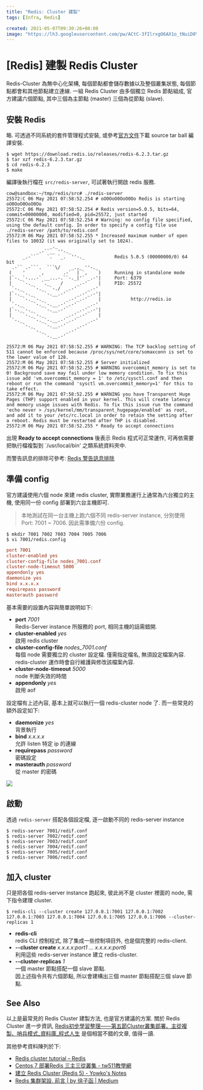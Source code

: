 ```yaml
---
title: "Redis: Cluster 建製"
tags: [Infra, Redis]

created: 2021-05-07T09:30:26+08:00
image: "https://lh3.googleusercontent.com/pw/ACtC-3fIlrxgO6AX1o_tNuiD0YfrwpojgHUZa_OSpR36XoOZ_Ojz9q0Bw9yZ2V9QwSKUqApRMEIPWetv9AQd4TsfGgE0AaZXj7IJ2NV6ffvWj7N_Fjo2EzJ7BaCjZ7Fxx702zh6ZnykZAOChtRM-P1Zr9t0SYQ=w800-no?authuser=0"
---
```


[Redis] 建製 Redis Cluster
=========================

Redis-Cluster 為無中心化架構, 每個節點都會儲存數據以及整個叢集狀態, 每個節點都會和其他節點建立連線.
一組 Redis Cluster 由多個獨立 Redis 節點組成, 
官方建議六個節點, 其中三個為主節點 (master) 三個為從節點 (slave).


安裝 Redis
---------

略. 可透過不同系統的套件管理程式安裝, 或參考[官方文件](https://redis.io/download)下載 source tar ball 編譯安裝.

``` shell
$ wget https://download.redis.io/releases/redis-6.2.3.tar.gz
$ tar xzf redis-6.2.3.tar.gz
$ cd redis-6.2.3
$ make
```

編譯後執行檔在 `src/redis-server`, 可試著執行開啟 redis 服務.

``` shell
cow@sandbox:~/tmp/redis/src# ./redis-server
25572:C 06 May 2021 07:58:52.254 # oO0OoO0OoO0Oo Redis is starting oO0OoO0OoO0Oo
25572:C 06 May 2021 07:58:52.254 # Redis version=5.0.5, bits=64, commit=00000000, modified=0, pid=25572, just started
25572:C 06 May 2021 07:58:52.254 # Warning: no config file specified, using the default config. In order to specify a config file use ./redis-server /path/to/redis.conf
25572:M 06 May 2021 07:58:52.255 * Increased maximum number of open files to 10032 (it was originally set to 1024).
                _._
           _.-``__ ''-._
      _.-``    `.  `_.  ''-._           Redis 5.0.5 (00000000/0) 64 bit
  .-`` .-```.  ```\/    _.,_ ''-._
 (    '      ,       .-`  | `,    )     Running in standalone mode
 |`-._`-...-` __...-.``-._|'` _.-'|     Port: 6379
 |    `-._   `._    /     _.-'    |     PID: 25572
  `-._    `-._  `-./  _.-'    _.-'
 |`-._`-._    `-.__.-'    _.-'_.-'|
 |    `-._`-._        _.-'_.-'    |           http://redis.io
  `-._    `-._`-.__.-'_.-'    _.-'
 |`-._`-._    `-.__.-'    _.-'_.-'|
 |    `-._`-._        _.-'_.-'    |
  `-._    `-._`-.__.-'_.-'    _.-'
      `-._    `-.__.-'    _.-'
          `-._        _.-'
              `-.__.-'

25572:M 06 May 2021 07:58:52.255 # WARNING: The TCP backlog setting of 511 cannot be enforced because /proc/sys/net/core/somaxconn is set to the lower value of 128.
25572:M 06 May 2021 07:58:52.255 # Server initialized
25572:M 06 May 2021 07:58:52.255 # WARNING overcommit_memory is set to 0! Background save may fail under low memory condition. To fix this issue add 'vm.overcommit_memory = 1' to /etc/sysctl.conf and then reboot or run the command 'sysctl vm.overcommit_memory=1' for this to take effect.
25572:M 06 May 2021 07:58:52.255 # WARNING you have Transparent Huge Pages (THP) support enabled in your kernel. This will create latency and memory usage issues with Redis. To fix this issue run the command 'echo never > /sys/kernel/mm/transparent_hugepage/enabled' as root, and add it to your /etc/rc.local in order to retain the setting after a reboot. Redis must be restarted after THP is disabled.
25572:M 06 May 2021 07:58:52.255 * Ready to accept connections
```

出現 __Ready to accept connections__ 後表示 Redis 程式可正常運作, 
可再依需要把執行檔複製到 `/usr/local/bin' 之類系統資料夾中.

而警告訊息的排除可參考: [Redis 警告訊息排除](redis_troubleshooting.md) 


準備 config
-----------

官方建議使用六個 node 來建 redis cluster, 
實際業務運行上通常為六台獨立的主機, 使用同一份 config 部署到六台主機即可.

> 本地測試在同一台主機上跑六個不同 redis-server instance, 分別使用 Port: 7001 ~ 7006. 因此需準備六份 config. 

``` shell
$ mkdir 7001 7002 7003 7004 7005 7006
$ vi 7001/redis.config
```

``` cfg
port 7001
cluster-enabled yes
cluster-config-file nodes_7001.conf
cluster-node-timeout 5000
appendonly yes
daemonize yes
bind x.x.x.x
requirepass password
masterauth password
```

基本需要的設置內容與簡單說明如下:

-   __port__ _7001_  
    Redis-Server instance 所服務的 port, 相同主機的話需錯開.
-   __cluster-enabled__ _yes_  
    啟用 redis cluster
-   __cluster-config-file__ _nodes_7001.conf_  
    每個 node 需要獨立的 cluster 設定檔.
    僅需指定檔名, 無須設定檔案內容.
    redis-cluster 運作時會自行維護與修改該檔案內容.
-   __cluster-node-timeout__ _5000_  
    node 判斷失效的時間
-   __appendonly__ _yes_  
    啟用 aof

設定檔有上述內容, 基本上就可以執行一個 redis-cluster node 了.
而一些常見的額外設定如下:

-   __daemonize__ _yes_  
    背景執行
-   __bind__ _x.x.x.x_  
    允許 listen 特定 ip 的連線
-   __requirepass__ _password_   
    密碼設定
-   __masterauth__ _password_   
    從 master 的密碼

![](https://lh3.googleusercontent.com/pw/ACtC-3cIjjFhS63ywfyKTBTR55SdYX1NTTwgKzdEjZ9LqEuyrjRM2yUSQ7nWOw_zki8AQLXzLJLjRuseunT-LcW5QTEt6Jg7D18Gf3S5B8yGy_ittXXp19pD8FCj33nBdo-pZbKl2BkLTPK0rzOo5ntxgCUoFQ=w502no?authuser=0)


啟動
----

透過 `redis-server` 搭配各個設定檔, 逐一啟動不同的 redis-server instance

``` shell
$ redis-server 7001/redif.conf
$ redis-server 7002/redif.conf
$ redis-server 7003/redif.conf
$ redis-server 7004/redif.conf
$ redis-server 7005/redif.conf
$ redis-server 7006/redif.conf
```


加入 cluster
-----------

只是把各個 redis-server instance 跑起來, 彼此尚不是 cluster 裡面的 node,
需下指令建理 cluster.

``` shell
$ redis-cli --cluster create 127.0.0.1:7001 127.0.0.1:7002 127.0.0.1:7003 127.0.0.1:7004 127.0.0.1:7005 127.0.0.1:7006 --cluster-replicas 1
```

-   __redis-cli__   
    redis CLI 控制程式, 除了集成一些控制項目外, 也是個完整的 redis-client.
-   __--cluster create__ _x.x.x.x:port1 ... x.x.x.x:port6_  
    利用這些 redis-server instance 建立 redis-cluster.
-   __--cluster-replicas__ _1_  
    一個 master 節點搭配一個 slave 節點.  
    因上述指令共有六個節點, 所以會建構出三個 master 節點搭配三個 slave 節點.


See Also
--------

以上是最常見的 Redis Cluster 建製方法, 也是官方建議的方案.
關於 Redis Cluster 進一步資訊, [Redis初步學習整理——第五節Cluster叢集部署、主從複製、哨兵模式_資料庫_程式人生](https://www.796t.com/article.php?id=192567)
是個相當不錯的文章, 值得一讀.

其他參考資料陳列於下:

-   [Redis cluster tutorial – Redis](https://redis.io/topics/cluster-tutorial)
-   [Centos 7 部署Redis 三主三從叢集 - tw511教學網](https://tw511.com/a/01/6479.html)
-   [建立 Redis Cluster (Redis 5) - Yowko's Notes](https://blog.yowko.com/create-redis-cluster/)
-   [Redis 集群架設. 前言 | by 徐子函 | Medium](https://medium.com/@zihansyu/redis-集群架設-ff641c97232c)
